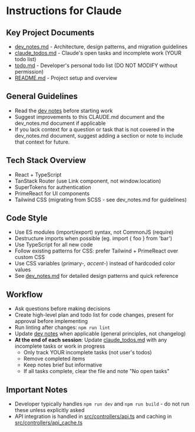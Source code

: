 # Instructions for Claude

## Key Project Documents
- [dev_notes.md](dev_notes.md) - Architecture, design patterns, and migration guidelines
- [claude_todos.md](claude_todos.md) - Claude's open tasks and incomplete work (YOUR todo list)
- [todo.md](todo.md) - Developer's personal todo list (DO NOT MODIFY without permission)
- [README.md](README.md) - Project setup and overview

## General Guidelines
- Read the [dev notes](dev_notes.md) before starting work
- Suggest improvements to this CLAUDE.md document and the dev_notes.md document if applicable
- If you lack context for a question or task that is not covered in the dev_notes.md document, suggest adding a section or note to include that context for future.

## Tech Stack Overview
- React + TypeScript
- TanStack Router (use Link component, not window.location)
- SuperTokens for authentication
- PrimeReact for UI components
- Tailwind CSS (migrating from SCSS - see dev_notes.md for guidelines)

## Code Style
- Use ES modules (import/export) syntax, not CommonJS (require)
- Destructure imports when possible (eg. import { foo } from 'bar')
- Use TypeScript for all new code
- Follow existing patterns for CSS: prefer Tailwind + PrimeReact over custom CSS
- Use CSS variables (primary-*, accent-*) instead of hardcoded color values
- See [dev_notes.md](dev_notes.md) for detailed design patterns and quick reference

## Workflow
- Ask questions before making decisions
- Create high-level plan and todo list for code changes, present for approval before implementing
- Run linting after changes: `npm run lint`
- Update [dev notes](dev_notes.md) when applicable (general principles, not changelog)
- **At the end of each session**: Update [claude_todos.md](claude_todos.md) with any incomplete tasks or work in progress
    - Only track YOUR incomplete tasks (not user's todos)
    - Remove completed items
    - Keep notes brief but informative
    - If all tasks complete, clear the file and note "No open tasks"

## Important Notes
- Developer typically handles `npm run dev` and `npm run build` - do not run these unless explicitly asked
- API integration is handled in [src/controllers/api.ts](src/controllers/api.ts) and caching in [src/controllers/api_cache.ts](src/controllers/api_cache.ts)
